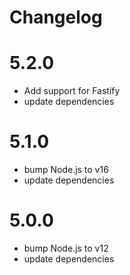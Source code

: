 # Changelog

# 5.2.0

  * Add support for Fastify
  * update dependencies

# 5.1.0

  * bump Node.js to v16
  * update dependencies

# 5.0.0

  * bump Node.js to v12
  * update dependencies
